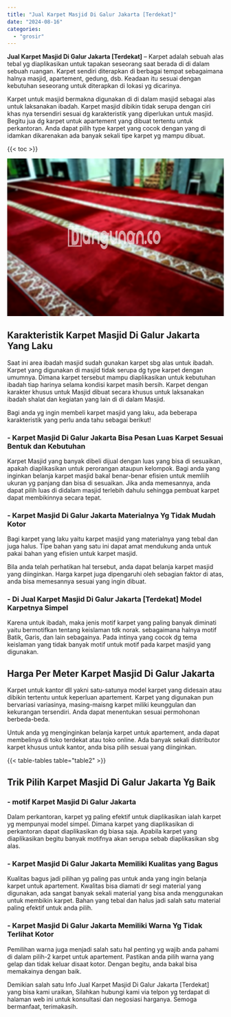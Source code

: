 ```yaml
---
title: "Jual Karpet Masjid Di Galur Jakarta [Terdekat]"
date: "2024-08-16"
categories: 
  - "grosir"
---
```


**Jual Karpet Masjid Di Galur Jakarta \[Terdekat\]** – Karpet adalah sebuah alas tebal yg diaplikasikan untuk tapakan seseorang saat berada di di dalam sebuah ruangan. Karpet sendiri diterapkan di berbagai tempat sebagaimana halnya masjid, apartement, gedung, dsb. Keadaan itu sesuai dengan kebutuhan seseorang untuk diterapkan di lokasi yg dicarinya.

Karpet untuk masjid bermakna digunakan di di dalam masjid sebagai alas untuk laksanakan ibadah. Karpet masjid dibikin tidak serupa dengan ciri khas nya tersendiri sesuai dg karakteristik yang diperlukan untuk masjid. Begitu jua dg karpet untuk apartement yang dibuat tertentu untuk perkantoran. Anda dapat pilih type karpet yang cocok dengan yang di idamkan dikarenakan ada banyak sekali tipe karpet yg mampu dibuat.

{{< toc >}}

![Jual Karpet Masjid Di Galur Jakarta [Terdekat]](/images/grosir-karpet-murah-42.png)

## Karakteristik Karpet Masjid Di Galur Jakarta Yang Laku

Saat ini area ibadah masjid sudah gunakan karpet sbg alas untuk ibadah. Karpet yang digunakan di masjid tidak serupa dg type karpet dengan umumnya. Dimana karpet tersebut mampu diaplikasikan untuk kebutuhan ibadah tiap harinya selama kondisi karpet masih bersih. Karpet dengan karakter khusus untuk Masjid dibuat secara khusus untuk laksanakan ibadah shalat dan kegiatan yang lain di di dalam Masjid.

Bagi anda yg ingin membeli karpet masjid yang laku, ada beberapa karakteristik yang perlu anda tahu sebagai berikut!

### \- Karpet Masjid Di Galur Jakarta Bisa Pesan Luas Karpet Sesuai Bentuk dan Kebutuhan

Karpet Masjid yang banyak dibeli dijual dengan luas yang bisa di sesuaikan, apakah diaplikasikan untuk perorangan ataupun kelompok. Bagi anda yang inginkan belanja karpet masjid bakal benar-benar efisien untuk memliih ukuran yg panjang dan bisa di sesuaikan. Jika anda memesannya, anda dapat pilih luas di didalam masjid terlebih dahulu sehingga pembuat karpet dapat membikinnya secara tepat.

### \- Karpet Masjid Di Galur Jakarta Materialnya Yg Tidak Mudah Kotor

Bagi karpet yang laku yaitu karpet masjid yang materialnya yang tebal dan juga halus. Tipe bahan yang satu ini dapat amat mendukung anda untuk pakai bahan yang efisien untuk karpet masjid.

Bila anda telah perhatikan hal tersebut, anda dapat belanja karpet masjid yang diinginkan. Harga karpet juga dipengaruhi oleh sebagian faktor di atas, anda bisa memesannya sesuai yang ingin dibuat.

### \- Di Jual Karpet Masjid Di Galur Jakarta \[Terdekat\] Model Karpetnya Simpel

Karena untuk ibadah, maka jenis motif karpet yang paling banyak diminati yaitu bermotifkan tentang keislaman tdk norak. sebagaimana halnya motif Batik, Garis, dan lain sebagainya. Pada intinya yang cocok dg tema keislaman yang tidak banyak motif untuk motif pada karpet masjid yang digunakan.

## Harga Per Meter Karpet Masjid Di Galur Jakarta

Karpet untuk kantor dll yakni satu-satunya model karpet yang didesain atau dibikin tertentu untuk keperluan apartement. Karpet yang digunakan pun bervariasi variasinya, masing-maisng karpet miliki keunggulan dan kekurangan tersendiri. Anda dapat menentukan sesuai permohonan berbeda-beda.

Untuk anda yg menginginkan belanja karpet untuk apartement, anda dapat membelinya di toko terdekat atau toko online. Ada banyak sekali distributor karpet khusus untuk kantor, anda bisa pilih sesuai yang diinginkan.

{{< table-tables table="table2" >}}

## Trik Pilih Karpet Masjid Di Galur Jakarta Yg Baik

### \- motif Karpet Masjid Di Galur Jakarta

Dalam perkantoran, karpet yg paling efektif untuk diaplikasikan ialah karpet yg mempunyai model simpel. Dimana karpet yang diaplikasikan di perkantoran dapat diaplikasikan dg biasa saja. Apabila karpet yang diaplikasikan begitu banyak motifnya akan serupa sebab diaplikasikan sbg alas.

### \- Karpet Masjid Di Galur Jakarta Memiliki Kualitas yang Bagus

Kualitas bagus jadi pilihan yg paling pas untuk anda yang ingin belanja karpet untuk apartement. Kwalitas bisa diamati dr segi material yang digunakan, ada sangat banyak sekali material yang bisa anda menggunakan untuk membikin karpet. Bahan yang tebal dan halus jadi salah satu material paling efektif untuk anda pilih.

### \- Karpet Masjid Di Galur Jakarta Memiliki Warna Yg Tidak Terlihat Kotor

Pemilihan warna juga menjadi salah satu hal penting yg wajib anda pahami di dalam pilih-2 karpet untuk apartement. Pastikan anda pilih warna yang gelap dan tidak keluar disaat kotor. Dengan begitu, anda bakal bisa memakainya dengan baik.

Demikian salah satu Info Jual Karpet Masjid Di Galur Jakarta \[Terdekat\] yang bisa kami uraikan, Silahkan hubungi kami via telpon yg terdapat di halaman web ini untuk konsultasi dan negosiasi harganya. Semoga bermanfaat, terimakasih.
